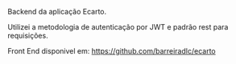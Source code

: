 Backend da aplicação Ecarto.

Utilizei a metodologia de autenticação por JWT e padrão rest para requisições.

Front End disponivel em: https://github.com/barreiradlc/ecarto
